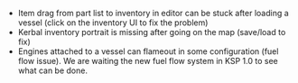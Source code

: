 - Item drag from part list to inventory in editor can be stuck after loading a vessel (click on the inventory UI to fix the problem)
- Kerbal inventory portrait is missing after going on the map (save/load to fix)
- Engines attached to a vessel can flameout in some configuration (fuel flow issue). We are waiting the new fuel flow system in KSP 1.0 to see what can be done.
